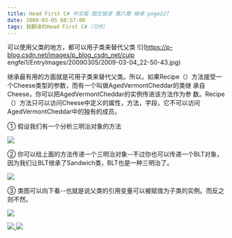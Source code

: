 ```yaml
---
title: Head First C# 中文版 图文皆译 第六章 继承 page227
date: 2009-03-05 08:57:00
tags: 我翻译的Head First C#（习作）
---
```

可以使用父类的地方，都可以用子类来替代父类  ![](https://p-blog.csdn.net/images/p_blog_csdn_net/cuip
engfei1/EntryImages/20090305/2009-03-04_22-50-43.jpg)

继承最有用的方面就是可用子类来替代父类。所以，如果Recipe（）方法接受一个Cheese类型的参数，而有一个叫做AgedVermontCheddar的类继
承自Cheese，你可以把AgedVermontCheddar的实例传进该方法作为参
数。Recipe（）方法只可以访问Cheese中定义的属性，方法，字段，它不可以访问AgedVermontCheddar中的独有的成员。

①  假设我们有一个分析三明治对象的方法

![](https://p-blog.csdn.net/images/p_blog_csdn_net/cuipengfei1/EntryImages/20090305/2009-03-04_22-52-02.jpg)  

②  你可以给上面的方法传递一个三明治对象--不过你也可以传递一个BLT对象，因为我们让BLT继承了Sandwich类，BLT也是一种三明治了。

![](https://p-blog.csdn.net/images/p_blog_csdn_net/cuipengfei1/EntryImages/20090305/2009-03-04_22-55-00.jpg)  

③  类图可以向下看--也就是说父类的引用变量可以被赋值为子类的实例。而反之则不然。

![](https://p-blog.csdn.net/images/p_blog_csdn_net/cuipengfei1/EntryImages/20090305/2009-03-04_22-58-19.jpg)  



[ ![](https://profile.csdnimg.cn/5/2/5/3_cuipengfei1)
![](https://g.csdnimg.cn/static/user-reg-year/1x/11.png)
](https://blog.csdn.net/cuipengfei1)





